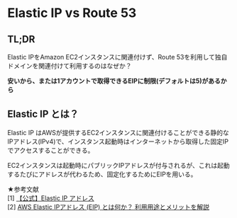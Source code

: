 # Elastic IP vs Route 53

## TL;DR
Elastic IPをAmazon EC2インスタンスに関連付けず、Route 53を利用して独自ドメインを関連付けて利用するのはなぜか？

**安いから、または1アカウントで取得できるEIPに制限(デフォルトは5)があるから**

## Elastic IP とは？

Elastic IP はAWSが提供するEC2インスタンスに関連付けることができる静的なIPアドレス(IPv4)で、インスタンス起動時はインターネットから取得した固定IPでアクセスすることができる。

EC2インスタンスは起動時にパブリックIPアドレスが付与されるが、これは起動するたびにアドレスが代わるため、固定化するためにEIPを用いる。

★参考文献  
[1] [【公式】Elastic IP アドレス](https://docs.aws.amazon.com/ja_jp/AWSEC2/latest/UserGuide/elastic-ip-addresses-eip.html)  
[2] [AWS Elastic IPアドレス (EIP) とは何か？ 利用用途とメリットを解説](https://サーバー構築と設定.com/?p=2079)
